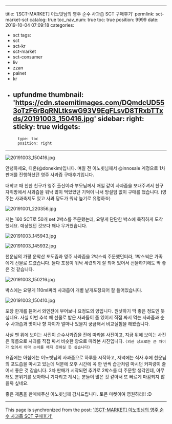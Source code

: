 
---
title: '[SCT-MARKET] 이노빗님의 영주 순수 사과즙 SCT 구매후기'
permlink: sct-market-sct
catalog: true
toc_nav_num: true
toc: true
position: 9999
date: 2019-10-04 07:09:18
categories:
- sct
tags:
- sct
- sct-kr
- sct-market
- sct-consumer
- liv
- zzan
- palnet
- kr
- upfundme
thumbnail: 'https://cdn.steemitimages.com/DQmdcUD553oTzF6rBqRNLtkswG93V9EgFLsvD8TRxbTTxds/20191003_150416.jpg'
sidebar:
    right:
        sticky: true
widgets:
    -
        type: toc
        position: right
---


![20191003_150416.jpg](https://cdn.steemitimages.com/DQmdcUD553oTzF6rBqRNLtkswG93V9EgFLsvD8TRxbTTxds/20191003_150416.jpg)

안녕하세요, 디온(@donekim)입니다. 며칠 전 이노빗님께서 @innosale 계정으로 1차 판매를 진행하셨던 영주 사과즙 구매후기입니다. 

대학교 때 친한 친구가 영주 출신이라 부모님께서 매일 같이 사과즙을 보내주셔서 친구 자취방에서 사과즙을 워낙 많이 먹었었던 기억이 나서 망설임 없이 구매를 했습니다. (영주는 사과축제도 있고 사과 당도가 워낙 높기로 유명하죠)

![20191001_220356.jpg](https://cdn.steemitimages.com/DQmRmPxgtGbuT9Gu8ZGxHJKNE7jam1f7qRXqTmVqfumkeHX/20191001_220356.jpg)

저는 160 SCT로 50개 set 2박스를 주문했는데, 요렇게 단단한 박스에 묵직하게 도착했네요. 예상했던 것보다 꽤나 무거웠습니다.

![20191003_145943.jpg](https://cdn.steemitimages.com/DQmf5Lc5SeQLGSJAF7347DaTmx99r1AQyzAVkGgZfutTBZy/20191003_145943.jpg)

![20191003_145932.jpg](https://cdn.steemitimages.com/DQmX1AGVic2u6BhNuhVws5RdxEn4DVkcDC8EH6kiMF3YVHM/20191003_145932.jpg)

천운님의 가평 운악산 포도즙과 영주 사과즙을 2박스씩 주문했던터라, 1박스씩은 가족에게 선물로 드렸습니다. 둘다 포장이 워낙 세련되게 잘 되어 있어서 선물하기에도 딱 좋은 것 같습니다.

![20191003_150216.jpg](https://cdn.steemitimages.com/DQmcENV5NHGDhgLNVweGuA81dPvZ2ojWRbn5CALazpqEwTY/20191003_150216.jpg)

박스에는 요렇게 110ml짜리 사과즙이 개별 낱개포장되어 잘 들어있습니다. 

![20191003_150410.jpg](https://cdn.steemitimages.com/DQmTQxySMQNDEXbyM2HiY51BBw8iFvUyf631JR3hHjSPCDE/20191003_150410.jpg)

포장 한개를 뜯어서 와인잔에 부어보니 요정도의 양입니다. 원샷하기 딱 좋은 정도인 듯 싶네요. 사실 이번 추석 때 선물로 받은 사과들이 좀 있어서 직접 짜서 먹는 사과즙과 순수 사과즙과 맛이나 향 차이가 얼마나 있을지 궁금해서 비교실험을 해봤습니다.

사실 맨 위에 보이는 사진이 순수사과즙을 잔에 따라본 사진이고, 지금 위에 보이는 사진은 휴롬으로 사과를 직접 짜서 비슷한 양으로 따라본 사진입니다. `(외관 상으로는 큰 차이가 없어서 아마 눈치를 채지 못하실 듯 싶습니다)`

요즘에는 아침에는 이노빗님의 사과즙으로 하루를 시작하고, 저녁에는 식사 후에 천운님의 포도즙을 마시고 있는데 덕분에 오후 시간에 꼭 한 번씩 습관처럼 마시던 커피량이 줄어서 좋은 것 같습니다. 2차 판매가 시작되면 추가로 2박스를 더 주문할 생각인데, 아무래도 분위기를 보아하니 기다리고 계시는 분들이 많은 것 같아서 또 빠르게 마감되지 않을까 싶네요.

좋은 제품을 판매해주신 이노빗님께 감사드립니다. 토큰 마켓이여 영원하라!! :D

- - -

This page is synchronized from the post: ['[SCT-MARKET] 이노빗님의 영주 순수 사과즙 SCT 구매후기'](https://steemit.com/@donekim/sct-market-sct)
